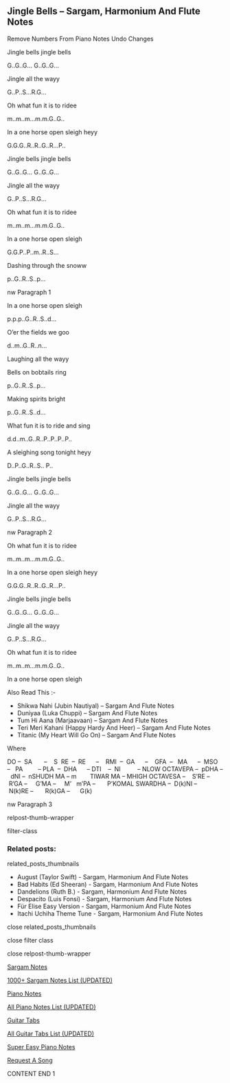 
## Jingle Bells – Sargam, Harmonium And Flute Notes

Remove Numbers From Piano Notes
Undo Changes

Jingle bells jingle bells

G..G..G… G..G..G…

Jingle all the wayy

G..P..S…R.G…

Oh what fun it is to ridee

m..m..m…m.m.G..G..

In a one horse open sleigh heyy

G.G.G..R..R..G..R…P..

Jingle bells jingle bells

G..G..G… G..G..G…

Jingle all the wayy

G..P..S…R.G…

Oh what fun it is to ridee

m..m..m…m.m.G..G..

In a one horse open sleigh

G.G.P..P..m..R..S…

Dashing through the snoww

p..G..R..S..p…

nw Paragraph 1

In a one horse open sleigh

p.p.p..G..R..S..d…

O’er the fields we goo

d..m..G..R..n…

Laughing all the wayy

Bells on bobtails ring

p..G..R..S..p…

Making spirits bright

p..G..R..S..d…

What fun it is to ride and sing

d.d..m..G..R..P..P..P..P..

A sleighing song tonight heyy

D..P..G..R..S.. P..

Jingle bells jingle bells

G..G..G… G..G..G…

Jingle all the wayy

G..P..S…R.G…

nw Paragraph 2

Oh what fun it is to ridee

m..m..m…m.m.G..G..

In a one horse open sleigh heyy

G.G.G..R..R..G..R…P..

Jingle bells jingle bells

G..G..G… G..G..G…

Jingle all the wayy

G..P..S…R.G…

Oh what fun it is to ridee

m..m..m…m.m.G..G..

In a one horse open sleigh



Also Read This :-



* Shikwa Nahi (Jubin Nautiyal) – Sargam And Flute Notes
* Duniyaa (Luka Chuppi) – Sargam And Flute Notes
* Tum Hi Aana (Marjaavaan) – Sargam And Flute Notes
* Teri Meri Kahani (Happy Hardy And Heer) – Sargam And Flute Notes
* Titanic (My Heart Will Go On) – Sargam And Flute Notes

Where



DO –  SA       –    S  RE  –  RE      –    RMI  –  GA      –    GFA  –   MA      –  MSO  –   PA         – PLA  –  DHA      – DTI    –  NI          – NLOW OCTAVEPA –  pDHA –  dNI –  nSHUDH MA – m        TIWAR MA – MHIGH OCTAVESA –    S’RE –     R’GA –     G’MA –     M’   m’PA –       P’KOMAL SWARDHA –  D(k)NI –       N(k)RE –       R(k)GA –      G(k)





nw Paragraph 3



relpost-thumb-wrapper

filter-class

### Related posts:

related_posts_thumbnails

* August (Taylor Swift) - Sargam, Harmonium And Flute Notes
* Bad Habits (Ed Sheeran) - Sargam, Harmonium And Flute Notes
* Dandelions (Ruth B.) - Sargam, Harmonium And Flute Notes
* Despacito (Luis Fonsi) - Sargam, Harmonium And Flute Notes
* Für Elise Easy Version - Sargam, Harmonium And Flute Notes
* Itachi Uchiha Theme Tune - Sargam, Harmonium And Flute Notes

close related_posts_thumbnails

close filter class

close relpost-thumb-wrapper

[Sargam Notes](https://www.notationsworld.com/sargam-notes.html)

[1000+ Sargam Notes List (UPDATED)](https://www.notationsworld.com/all-songs-list-sargam-notes.html)

[Piano Notes](https://www.notationsworld.com/piano-notes.html)

[All Piano Notes List (UPDATED)](https://www.notationsworld.com/all-songs-list-piano-notes.html)

[Guitar Tabs](https://www.notationsworld.com/guitar-tabs.html)

[All Guitar Tabs List (UPDATED)](https://www.notationsworld.com/all-songs-list-guitar-tabs.html)

[Super Easy Piano Notes](https://studywall.in/)

[Request A Song](https://www.notationsworld.com/request-a-song.html)

CONTENT END 1

